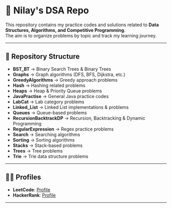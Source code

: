 # 🚀 Nilay's DSA Repo

This repository contains my practice codes and solutions related to **Data Structures, Algorithms, and Competitive Programming**.  
The aim is to organize problems by topic and track my learning journey.

---

## 📂 Repository Structure

- **BST_BT** → Binary Search Trees & Binary Trees
- **Graphs** → Graph algorithms (DFS, BFS, Dijkstra, etc.)
- **GreedyAlgorithms** → Greedy approach problems
- **Hash** → Hashing related problems
- **Heaps** → Heap & Priority Queue problems
- **JavaPractise** → General Java practice codes
- **LabCat** → Lab category problems
- **Linked_List** → Linked List implementations & problems
- **Queues** → Queue-based problems
- **RecursionBacktrackDP** → Recursion, Backtracking & Dynamic Programming
- **RegularExpression** → Regex practice problems
- **Search** → Searching algorithms
- **Sorting** → Sorting algorithms
- **Stacks** → Stack-based problems
- **Trees** → Tree problems
- **Trie** → Trie data structure problems

---

## 👨‍💻 Profiles

- **LeetCode**: [Profile](https://leetcode.com/u/nilayg26/)  
- **HackerRank**: [Profile](https://www.hackerrank.com/profile/nilay_gupta98961)

---


